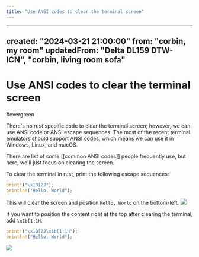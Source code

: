 ```yaml
---
title: "Use ANSI codes to clear the terminal screen"
---
```


---
created: "2024-03-21 21:00:00"
from: "corbin, my room"
updatedFrom: "Delta DL159 DTW-ICN", "corbin, living room sofa"
---
# Use ANSI codes to clear the terminal screen
#evergreen

There's no rust specific code to clear the terminal screen; however, we can use ANSI code or ANSI escape sequences. The most of the recent terminal emulators should support ANSI codes, which means we can use it in Windows, Linux, and macOS.

There are list of some [[common ANSI codes]] people frequently use, but here, we'll just focus on clearing the screen.

To clear the terminal in rust, print the following escape sequences:

```rust
print!("\x1B[2J");
println!("Hello, World");
```

This will clear the screen and position `Hello, World` on the bottom-left. 
![](Use%20ANSI%20codes%20to%20clear%20the%20terminal%20screen/rust-clear-screen-bottom.webp)

If you want to position the content right at the top after clearing the terminal, add `\x1b[1;1H`.

```rust
print!("\x1B[2J\x1b[1;1H");
println!("Hello, World");
```

![](Use%20ANSI%20codes%20to%20clear%20the%20terminal%20screen/rust-clear-screen-top.webp)